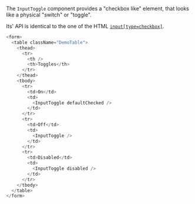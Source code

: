 The `InputToggle` component provides a "checkbox like" element, that looks like
a physical "switch" or "toggle".

Its' API is identical to the one of the HTML [`input[type=checkbox]`](https://developer.mozilla.org/en-US/docs/Web/HTML/Element/input/checkbox).

```js
<form>
  <table className="DemoTable">
    <thead>
      <tr>
        <th />
        <th>Toggles</th>
      </tr>
    </thead>
    <tbody>
      <tr>
        <td>On</td>
        <td>
          <InputToggle defaultChecked />
        </td>
      </tr>
      <tr>
        <td>Off</td>
        <td>
          <InputToggle />
        </td>
      </tr>
      <tr>
        <td>Disabled</td>
        <td>
          <InputToggle disabled />
        </td>
      </tr>
    </tbody>
  </table>
</form>
```
